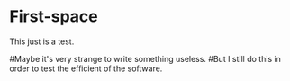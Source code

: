 # First-space
This just is a test.

#Maybe it's very strange to write something useless. 
#But I still do this in order to test the efficient of the software.
#
